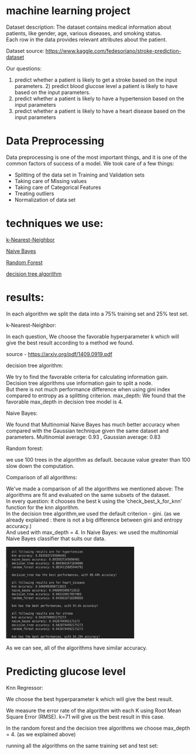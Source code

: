 #  machine learning project

Dataset description: 
The dataset contains medical information about patients, like gender, age, various diseases, and smoking status.  
Each row in the data provides relevant attributes about the patient.

Dataset source: https://www.kaggle.com/fedesoriano/stroke-prediction-dataset

Our questions:
1) predict whether a patient is likely to get a stroke based on the input parameters.                                                                     2) predict blood glucose level a patient is likely to have based on the input parameters.
3) predict whether a patient is likely to have a hypertension based on the input parameters
4) predict whether a patient is likely to have a heart disease based on the input parameters

# Data Preprocessing
Data preprocessing is one of the most important things, and it is one of the common factors of success of a model.
We took care of a few things:

* Splitting of the data set in Training and Validation sets
* Taking care of Missing values
* Taking care of Categorical Features
* Treating outliers
* Normalization of data set

# techniques we use:

<a href=https://en.wikipedia.org/wiki/K-nearest_neighbors_algorithm>k-Nearest-Neighbor</a>

<a href=https://en.wikipedia.org/wiki/Naive_Bayes_classifier>Naive Bayes</a>

<a href=https://en.wikipedia.org/wiki/Random_forest>Random Forest</a>

<a href=https://en.wikipedia.org/wiki/Decision_tree_learning>decision tree algorithm</a>


# results:

In each algorithm we split the data into a 75% training set and 25% test set.  

k-Nearest-Neighbor:

In each question, We choose the favorable hyperparameter k which will give the best result according to a method we found.

source - https://arxiv.org/pdf/1409.0919.pdf 

decision tree algorithm: 

We try to find the favorable criteria for calculating information gain.
Decision tree algorithms use information gain to split a node.   
But there is not much performance difference when using gini index compared to entropy as a splitting criterion.
max_depth: We found that the favorable max_depth in decision tree model is 4.
 
Naive Bayes:

We found that Multinomial Naive Bayes has much better accuracy when compared with the Gaussian technique given the same dataset and parameters.
Multinomial average: 0.93 , Gaussian average: 0.83

Random forest:

we use 100 trees in the algorithm as default. because value greater than 100 slow down the computation.

Comparison of all algorithms:

We've made a comparison of all the algorithms we mentioned above: 
The algorithms are fit and evaluated on the same subsets of the dataset.    
In every question: it chooses the best k using the ‘check_best_k_for_knn’ function for the knn algorithm.   
In the decision tree algorithm,we used the default criterion - gini.
(as we already explained : there is not a big difference between gini and entropy accuracy.)  
And used with max_depth = 4.
In Naive Bayes: we used the multinomial Naive Bayes classifier that suits our data.


<img src="/images/classification_algorithms _results.jpeg" alt="classification_algorithms_results" height="250" width="350" >


As we can see, all of the algorithms have similar accuracy.

# Predicting glucose level

Knn Regressor:

We choose the best hyperparameter k which will give the best result.

We measure the error rate of the algorithm with each K using Root Mean Square Error (RMSE).
k=71 will give us the best result in this case.

In the random forest and the decision tree algorithms we choose max_depth = 4. (as we explained above)

running all the algorithms on the same training set and test set:



 
